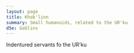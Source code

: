 ```yaml
---
layout: page
title: Khob'linn
summary: Small humanoids, related to the UR'ku
d5e: Goblins
---
```


Indentured servants fo the UR'ku